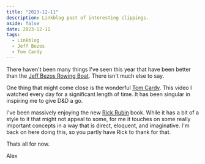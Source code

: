```yaml
---
title: "2023-12-11"
description: Linkblog post of interesting clippings.
aside: false
date: 2023-12-11
tags:
  - Linkblog
  - Jeff Bezos
  - Tom Cardy
---
```


There haven't been many things I've seen this year that have been better than the [Jeff Bezos Rowing Boat](https://youtu.be/VGhcSupkNs8?si=ZfVkIaPnGtcZT4IS). There isn't much else to say.

One thing that might come close is the wonderful [Tom Cardy](https://youtu.be/ZjlYFWLUDBQ?si=XqNCwlzfXa46J4fK). This video I watched every day for a significant length of time. It has been singular in inspiring me to give D&D a go.

I've been massively enjoying the new [Rick Rubin](https://www.amazon.co.uk/Creative-Act-Way-Being/dp/1838858636) book. While it has a bit of a style to it that might not appeal to some, for me it touches on some really important concepts in a way that is direct, eloquent, and imaginative. I'm back on here doing this, so you partly have Rick to thank for that.

Thats all for now. 

Alex